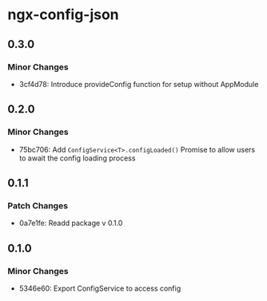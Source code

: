# ngx-config-json

## 0.3.0

### Minor Changes

- 3cf4d78: Introduce provideConfig function for setup without AppModule

## 0.2.0

### Minor Changes

- 75bc706: Add `ConfigService<T>.configLoaded()` Promise to allow users to await the config loading process

## 0.1.1

### Patch Changes

- 0a7e1fe: Readd package v 0.1.0

## 0.1.0

### Minor Changes

- 5346e60: Export ConfigService to access config
